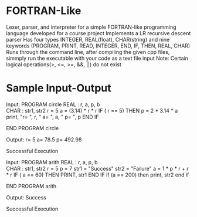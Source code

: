 # FORTRAN-Like
Lexer, parser, and interpreter for a simple FORTRAN-like programming language developed for a course project
Implements a LR recursive descent parser
Has four types INTEGER, REAL(float), CHAR(string) and nine keywords (PROGRAM, PRINT, READ, INTEGER, END, IF, THEN, REAL, CHAR)
Runs through the command line, after compiling the given cpp files, simmply run the executable with your code as a text file input
Note: Certain logical operations(>, <=, >=, &&, ||) do not exist
# Sample Input-Output
Input:
PROGRAM circle
	REAL : r, a, p, b  
	CHAR : str1, str2
	r = 5
	a = (3.14) * r * r
	IF ( r == 5) THEN
	  p = 2 * 3.14 * a
	  print, "r= ", r, " a= ", a, " p= ", p
	END IF
	
END PROGRAM circle

Output:
r= 5 a= 78.5 p= 492.98

Successful Execution

Input:
PROGRAM arith
	REAL : r, a, p, b  
	CHAR : str1, str2
	r = 5
	p = 7
	str1 = "Success"
	str2 = "Failure"
	a = 1 \* p \* r + r \* r
	IF ( a == 60) THEN
	  PRINT, str1
	END IF
	if (a == 200) then
	  print, str2
	end if
	
END PROGRAM arith

Output:
Success

Successful Execution
